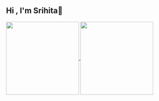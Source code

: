 ## Hi , I'm Srihita👋

<a href="https://github.com/anuraghazra/github-readme-stats">
  <img height=200 align="center" src="https://github-readme-stats.vercel.app/api?username=SsHhRrEeKk&theme=transparent" />
</a>
<a href="https://github.com/anuraghazra/convoychat">
  <img height=200 align="center" src="https://github-readme-stats.vercel.app/api/top-langs?username=SsHhRrEeKk&layout=compact&langs_count=8&card_width=320&theme=transparent" />
</a>

<!--![Github Stats](https://github-readme-stats.vercel.app/api?username=SsHhRrEeKk&count_private=true&show_icons=true&theme=radical)

![Top Lang Stats](https://github-readme-stats.vercel.app/api/top-langs/?username=SSHHRREEKK&show_icons=true&theme=radical)-->
